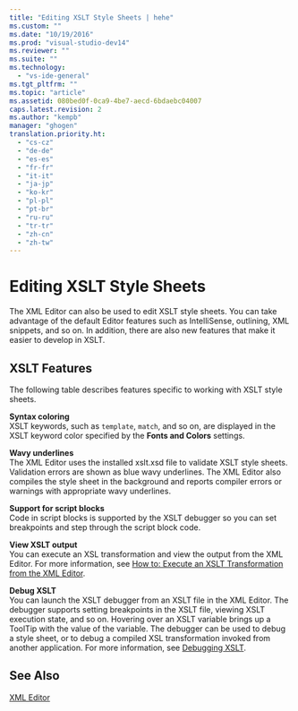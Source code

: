 ```yaml
---
title: "Editing XSLT Style Sheets | hehe"
ms.custom: ""
ms.date: "10/19/2016"
ms.prod: "visual-studio-dev14"
ms.reviewer: ""
ms.suite: ""
ms.technology: 
  - "vs-ide-general"
ms.tgt_pltfrm: ""
ms.topic: "article"
ms.assetid: 080bed0f-0ca9-4be7-aecd-6bdaebc04007
caps.latest.revision: 2
ms.author: "kempb"
manager: "ghogen"
translation.priority.ht: 
  - "cs-cz"
  - "de-de"
  - "es-es"
  - "fr-fr"
  - "it-it"
  - "ja-jp"
  - "ko-kr"
  - "pl-pl"
  - "pt-br"
  - "ru-ru"
  - "tr-tr"
  - "zh-cn"
  - "zh-tw"
---
```

# Editing XSLT Style Sheets
The XML Editor can also be used to edit XSLT style sheets. You can take advantage of the default Editor features such as IntelliSense, outlining, XML snippets, and so on. In addition, there are also new features that make it easier to develop in XSLT.  
  
## XSLT Features  
 The following table describes features specific to working with XSLT style sheets.  
  
 **Syntax coloring**  
 XSLT keywords, such as `template`, `match`, and so on, are displayed in the XSLT keyword color specified by the **Fonts and Colors** settings.  
  
 **Wavy underlines**  
 The XML Editor uses the installed xslt.xsd file to validate XSLT style sheets. Validation errors are shown as blue wavy underlines. The XML Editor also compiles the style sheet in the background and reports compiler errors or warnings with appropriate wavy underlines.  
  
 **Support for script blocks**  
 Code in script blocks is supported by the XSLT debugger so you can set breakpoints and step through the script block code.  
  
 **View XSLT output**  
 You can execute an XSL transformation and view the output from the XML Editor. For more information, see [How to: Execute an XSLT Transformation from the XML Editor](../reference/how-to--execute-an-xslt-transformation-from-the-xml-editor.md).  
  
 **Debug XSLT**  
 You can launch the XSLT debugger from an XSLT file in the XML Editor. The debugger supports setting breakpoints in the XSLT file, viewing XSLT execution state, and so on. Hovering over an XSLT variable brings up a ToolTip with the value of the variable. The debugger can be used to debug a style sheet, or to debug a compiled XSL transformation invoked from another application. For more information, see [Debugging XSLT](../reference/debugging-xslt.md).  
  
## See Also  
 [XML Editor](../reference/xml-editor.md)